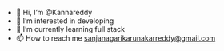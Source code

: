 - 👋 Hi, I’m @Kannareddy
- 👀 I’m interested in developing 
- 🌱 I’m currently learning full stack 
- 📫 How to reach me sanjanagarikarunakarreddy@gmail.com

<!---
Kannareddy/Kannareddy is a ✨ special ✨ repository because its `README.md` (this file) appears on your GitHub profile.
You can click the Preview link to take a look at your changes.
--->
